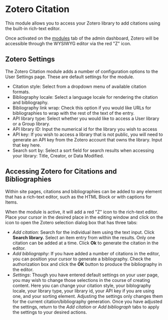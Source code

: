 # Zotero Citation

This module allows you to access your Zotero library to add citations using the built-in rich-text editor.

Once activated on the [modules](https://omeka.org/s/docs/user-manual/modules/) tab of the admin dashboard, Zotero will be accessible through the WYSIWYG editor via the red "Z" icon.

## Zotero Settings

The Zotero Citation module adds a number of configuration options to the User Settings page. These are default settings for the module.

- Citation style: Select from a dropdown menu of available citation formats.
- Bibliography locale: Select a language locale for rendering the citation and bibliography.
- Bibliography link wrap: Check this option if you would like URLs for bibliographies to wrap with the rest of the text of the entry.
- API library type: Select whether you would like to access a User library or a Group library.
- API library ID: Input the numerical id for the library you wish to access
- API key: If you wish to access a library that is not public, you will need to generate an API key from the Zotero account that owns the library. Input that key here.
- Search sort by: Select a sort field for search results when accessing your library: Title, Creator, or Data Modified.

## Accessing Zotero for Citations and Bibliographies

Within site pages, citations and bibliographies can be added to any element that has a rich-text editor, such as the HTML Block or with captions for Items.

When the module is active, it will add a red "Z" icon to the rich-text editor. Place your cursor in the desired place in the editing window and click on the icon to open the Zotero selection dialog box that has three tabs: 

- *Add citation*: Search for the individual item using the text input. Click **Search library.** Select an item entry from within the results. Only one citation can be added at a time. Click **Ok** to generate the citation in the editor.
- *Add bibliography*: If you have added a number of citations in the editor, you can position your cursor to generate a bibliography. Check the authorization box and click the **OK** button to produce the bibliography in the editor.
- *Settings*: Though you have entered default settings on your user page, you may wish to change those selections in the course of creating content. Here you can change your citation style, your biblography locale, your library type, your library id, your API key if you are using one, and your sorting element. Adjusting the settings only changes them for the current citation/bibliography generation. Once you have adjusted the settings, return to the *Add citation* or *Add bibliograph* tabs to apply the settings to your desired actions.
